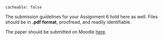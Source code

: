 ```
cacheable: false
```
The submission guidelines for your Assignment 6 hold here as well. Files should be in **.pdf format**, proofread, and readily identifiable.

The paper should be submitted on Moodle [here](https://moodle.pugetsound.edu/moodle/mod/assign/view.php?id=373368).

